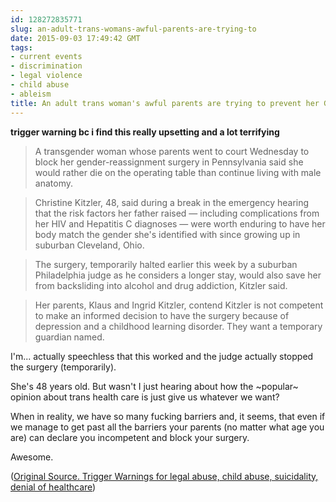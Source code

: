 ```yaml
---
id: 128272835771
slug: an-adult-trans-womans-awful-parents-are-trying-to
date: 2015-09-03 17:49:42 GMT
tags:
- current events
- discrimination
- legal violence
- child abuse
- ableism
title: An adult trans woman's awful parents are trying to prevent her GCS
---
```

**trigger warning bc i find this really upsetting and a lot terrifying**

> A transgender woman whose parents went to court Wednesday to block her gender-reassignment surgery in Pennsylvania said she would rather die on the operating table than continue living with male anatomy.

> Christine Kitzler, 48, said during a break in the emergency hearing that the risk factors her father raised — including complications from her HIV and Hepatitis C diagnoses — were worth enduring to have her body match the gender she's identified with since growing up in suburban Cleveland, Ohio.

> The surgery, temporarily halted earlier this week by a suburban Philadelphia judge as he considers a longer stay, would also save her from backsliding into alcohol and drug addiction, Kitzler said.

> Her parents, Klaus and Ingrid Kitzler, contend Kitzler is not competent to make an informed decision to have the surgery because of depression and a childhood learning disorder. They want a temporary guardian named.

I'm... actually speechless that this worked and the judge actually stopped the surgery (temporarily). 

She's 48 years old. But wasn't I just hearing about how the ~popular~ opinion about trans health care is just give us whatever we want?

When in reality, we have so many fucking barriers and, it seems, that even if we manage to get past all the barriers your parents (no matter what age you are) can declare you incompetent and block your surgery. 

Awesome.

([Original Source. Trigger Warnings for legal abuse, child abuse, suicidality, denial of healthcare][1])

[1]: https://web.archive.org/web/20150903110359/http://www.oregonlive.com/today/index.ssf/2015/09/parents_sue_to_block_daughters.html